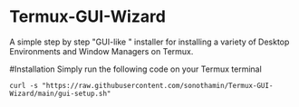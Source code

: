 # Termux-GUI-Wizard
A simple step by step "GUI-like " installer for installing a variety of Desktop Environments and Window Managers on Termux.

#Installation
Simply run the following code on your Termux terminal
```
curl -s "https://raw.githubusercontent.com/sonothamin/Termux-GUI-Wizard/main/gui-setup.sh"
```
